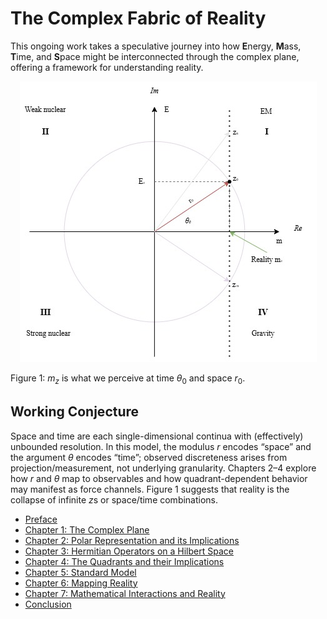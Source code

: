 # The Complex Fabric of Reality

This ongoing work takes a speculative journey into how **E**nergy, **M**ass, **T**ime, and **S**pace might be interconnected through the complex plane, offering a framework for understanding reality.

<p align="center">
  <img src="./media/EMTS.jpg" alt="Complex Plane Illustration">
</p>

Figure 1: $m_z$ is what we perceive at time $\theta_0$ and space $r_0$.

## Working Conjecture
Space and time are each single-dimensional continua with (effectively) unbounded resolution. In this model, the modulus $r$ encodes “space” and the argument $\theta$ encodes “time”; observed discreteness arises from projection/measurement, not underlying granularity. Chapters 2–4 explore how $r$ and $\theta$ map to observables and how quadrant-dependent behavior may manifest as force channels. Figure 1 suggests that reality is the collapse of infinite $z$s or space/time combinations.

- [Preface](./PREFACE.md)
- [Chapter 1: The Complex Plane](./CHAPTER1.md)
- [Chapter 2: Polar Representation and its Implications](./CHAPTER2.md)
- [Chapter 3: Hermitian Operators on a Hilbert Space](./CHAPTER3.md)
- [Chapter 4: The Quadrants and their Implications](./CHAPTER4.md)
- [Chapter 5: Standard Model](./CHAPTER5.md)
- [Chapter 6: Mapping Reality](./CHAPTER6.md)
- [Chapter 7: Mathematical Interactions and Reality](./CHAPTER7.md)
- [Conclusion](./CONCLUSION.md)